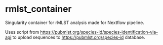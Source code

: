 # rmlst_container
Singularity container for rMLST analysis made for Nextflow pipeline.

Uses script from https://pubmlst.org/species-id/species-identification-via-api to upload sequences to https://pubmlst.org/species-id database.


